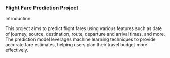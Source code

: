 ### Flight Fare Prediction Project

Introduction

This project aims to predict flight fares using various features such as date of journey, source, destination, route, departure and arrival times, and more. The prediction model leverages machine learning techniques to provide accurate fare estimates, helping users plan their travel budget more effectively.
